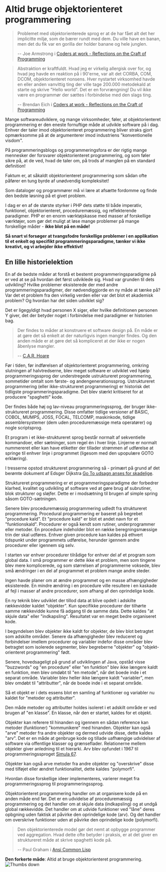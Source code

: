 # Altid bruge objektorienteret programmering #

> Problemet med objektorienterede sprog er at de har fået alt det her implicitte miljø, som de bærer rundt med dem. Du ville have en banan, men det du fik var en gorilla der holder banane og hele junglen.
>
> -- Joe Armstrong i [Coders at work - Reflections on the Craft of Programming](http://codersatwork.com/)

> Abstraktion er kraftfuldt. Hvad jeg er virkelig allergisk over for, og hvad jeg havde en reaktion på i 90'erne, var alt det CORBA, COM, DCOM, objektorienteret nonsens. Hver nystartet virksomhed havde en eller anden vanvittig ting der ville tage 200.000 metodekald at starte og skrive "Hello world". Det er en forvrængning! Du vil ikke være en programmør der sættes i forbindelse med den slags ting.
>
> -- Brendan Eich i [Coders at work - Reflections on the Craft of Programming](http://codersatwork.com/)

Mange softwareudviklere, og mange virksomheder, føler, at objektorienteret programmering er den eneste fornuftige måde at udvikle software på i dag. Enhver der taler imod objektorienteret programmering bliver straks gjort opmærksomme på at de argumenterer imod industriens "konventionelle visdom".

På programmeringsblogs og programmeringsfora er der rigtig mange mennesker der forsvarer objektorienteret programmering, og som føler sikre på, at de ved, hvad de taler om, på trods af manglen på en standard definition!

Faktum er, at såkaldt objektorienteret programmering som sådan ofte påfører en tung byrde af unødvendig kompleksitet!

Som dataloger og programmører må vi lære at afsætte fordomme og finde den bedste løsning på et givet problem.

I dag er en af ​​de største styrker i PHP dets støtte til både imperativ, funktionel, objektorienteret, proceduremæssig, og reflekterende paradigmer. PHP er en enorm værktøjskasse med masser af forskellige værktøjer, som gør det muligt at løse mange problemer på mange forskellige måder - **ikke blot på en måde!**

**Så snart vi forsøger at tvangsfodre forskellige problemer i en applikation til et enkelt og specifikt programmeringsparadigme, tænker vi ikke kreativt, og vi arbejder ikke effektivt!**

## En lille historielektion ##

En af de bedste måder at forstå et bestemt programmeringsparadigme på er ved at se på hvordan det først udviklede sig. Hvad var grunden til dets udvikling? Hvilke problemer eksisterede der med andre programmeringsparadigmer, der nødvendiggjorde en ny måde at tænke på? Var det et problem fra den virkelig verden eller var det blot et akademisk problem? Og hvordan har det siden udviklet sig?

Det er ligegyldigt hvad personen X siger, eller hvilke definitionen personen Y giver, det der betyder noget i forbindelse med paradigmer er historien bag.

> Der findes to måder at konstruere et software design på. En måde er at gøre det så enkelt at der naturligvis ingen mangler findes. Og den anden måde er at gøre det så kompliceret at der ikke er nogen åbenlyse mangler.
>
> -- [C.A.R. Hoare](https://en.wikiquote.org/wiki/C._A._R._Hoare)

Før i tiden, før indførelsen af ​​objektorienteret programmering, omkring slutningen af ​​halvtredserne, blev meget software er udviklet ved hjælp programmeringssprog der understregede ustruktureret programmering, sommetider omtalt som første- og andengenerationssprog. Ustruktureret programmering (eller ikke-struktureret programmering) er historisk det tidligste programmeringsparadigme. Det blev stærkt kritiseret for at producere "spaghetti" kode.

Der findes både høj og lav-niveau programmeringssprog, der bruger ikke-struktureret programmering. Disse omfatter tidlige versioner af BASIC, COBOL, MUMPS, JOSS, FOCAL, TELCOMP, maskinkode, tidlige assemblersystemer (dem uden proceduremæssige meta operatører) og nogle scriptsprog.

Et program i et ikke-struktureret sprog består normalt af sekventielle kommandoer, eller sætninger, som regel én i hver linje. Linjerne er normalt nummereret eller kan have etiketter der tillader strømmen af ​​udførelse at springe til enhver linje i programmet (ligesom med den upopulære GOTO erklæring).

I tresserne opstod struktureret programmering så - primært på grund af det berømte dokument af Edsger Dijkstra [Go To udsagn anses for skadelige](http://www.u.arizona.edu/~rubinson/copyright_violations/Go_To_Considered_Harmful.html).

Struktureret programmering er et programmeringsparadigme der forbedrer klarhed, kvalitet og udvikling af software ved at gøre brug af subrutiner, blok strukturer og sløjfer. Dette er i modsætning til brugen af simple spring såsom GOTO-sætningen.

Senere blev proceduremæssig programmering udledt fra struktureret programmering. Procedural programmering er baseret på begrebet "procedure kald". Et "procedure kald" er blot et andet navn for et "funktionskald". Procedurer er også kendt som rutiner, underprogrammer eller metoder. En procedure indeholder blot en række beregningsmæssige trin der skal udføres. Enhver given procedure kan kaldes på ethvert tidspunkt under programmets udførelse, herunder igennem andre procedurer eller igennem sig selv.

I starten var enhver procedurer tilrådige for enhver del af et program som global data. I små programmer er dette ikke et problem, men som tingene blev mere komplicerede, og som størrelsen af ​​programmerne voksede, blev små ændringer i en del af programmet et problem mange andre steder.

Ingen havde planer om at ændre programmet og en masse afhængigheder eksisterede. En mindre ændring i en procedure ville resultere i en kaskade af fejl i masser af andre procedurer, som afhang af den oprindelige kode.

En ny teknik blev udviklet der tillod data at blive opdelt i adskilte rækkevidder kaldet "objekter". Kun specifikke procedurer der tilhørte samme rækkevidde kunne få adgang til de samme data. Dette kaldes "at skjule data" eller "indkapsling". Resultatet var en meget bedre organiseret kode.

I begyndelsen blev objekter ikke kaldt for objekter, de blev blot betragtet som adskilte områder. Senere da afhængigheder blev reduceret og forbindelser imellem procedurer og variabler indefor disse områder blev betragtet som isolerede segmenter, blev begreberne "objekter" og "objekt-orienteret programmering" født.

Senere, hovedsageligt på grund af udviklingen af ​​Java, opståd visse "buzzwords" og "en procedure" eller "en funktion" blev ikke længere kaldt en funktion, men blev omdøbt til "en metode", når det boede inde i et separat område. Variabler blev heller ikke længere kaldt "variabler", men blev omdøbt til "attributter", når de boede inde i et separat område.

Så et objekt er i dets essens blot en samling af funktioner og variabler nu kaldet for "metoder og attributter".

Den måde metoder og attributter holdes isoleret i et adskilt område er ved brugen af "en klasse". En klasse, når den er startet, kaldes for et objekt.

Objekter kan referere til hinanden og igennem en sådan reference kan metoder (funktioner) "kommunikere" med hinanden. Objekter kan også "arve" metoder fra andre objekter og dermed udvide disse, dette kaldes "arv". Det er en måde at genbruge kode og tillade uafhængige udvidelser af software via offentlige klasser og grænseflader. Relationerne mellem objekter giver anledning til et hierarki. Arv blev opfundet i 1967 til programmeringssproget [Simula 67](http://en.wikipedia.org/wiki/Simula).

Objekter kan også arve metoder fra andre objekter og "overskrive" disse med tilføjet eller ændret funktionalitet, dette kaldes "polymorfi".

Hvordan disse forskellige ideer implementeres, varierer meget fra programmeringssprog til programmeringssprog.

Objektorienteret programmering handler om at organisere kode på en anden måde end før. Det er en udvidelse af proceduremæssig programmering og det handler om at skjule data (indkapsling) og at undgå global rækkevidde. Det handler om at udvide funktioner ved "låne" deres opbgning uden faktisk at påvirke den oprindelige kode (arv). Og det handler om overskrive funktioner uden at påvirke den oprindelige kode (polymorfi).

> Den objektorienterede model gør det nemt at opbygge programmer ved aggregation. Hvad dette ofte betyder i praksis, er at det giver en struktureret måde at skrive spaghetti kode på.
>
> -- Paul Graham i [Ansi Common Lisp](https://openlibrary.org/works/OL7944696W/ANSI_Common_Lisp)

**Den forkerte måde**: Altid at bruge objektorienteret programmering. ![Thumbs down](/img/thumbs-down.png)
